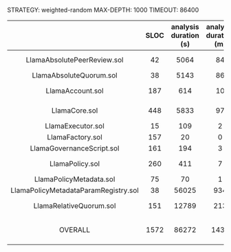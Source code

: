 STRATEGY: weighted-random
MAX-DEPTH: 1000
TIMEOUT: 86400

|                                      | SLOC | analysis duration (s) | analysis duration (m) | timeout (Y/N) |    High     | Medium | Low | valid finds |
|:------------------------------------:|:----:|:---------------------:|:---------------------:|:-------------:|:-----------:|:------:|:---:|:-----------:|
|     LlamaAbsolutePeerReview.sol      |  42  |         5064          |          84           |       N       |  6 (6 IAB)  |   0    |  4  |      _      |          
|       LlamaAbsoluteQuorum.sol        |  38  |         5143          |          86           |       N       |      0      |   0    |  4  |      _      |          
|           LlamaAccount.sol           | 187  |          614          |          10           |       N       |  1 (1 IAB)  |   0    |  0  |      _      |          
|            LlamaCore.sol             | 448  |         5833          |          97           |       N       |  1 (1 IAB)  |   0    |  0  |      _      |          
|          LlamaExecutor.sol           |  15  |          109          |           2           |       N       |      0      |   2    |  1  |      _      |          
|           LlamaFactory.sol           | 157  |          20           |           0           |       N       |      0      |   0    |  0  |      _      |          
|      LlamaGovernanceScript.sol       | 161  |          194          |           3           |       N       |      0      |   0    |  0  |      _      |          
|           LlamaPolicy.sol            | 260  |          411          |           7           |       N       |  2 (2 IAB)  |   0    |  1  |      _      |          
|       LlamaPolicyMetadata.sol        |  75  |          70           |           1           |       N       |      0      |   0    |  0  |      _      |          
| LlamaPolicyMetadataParamRegistry.sol |  38  |         56025         |          934          |       N       |      0      |   0    |  0  |      _      |          
|       LlamaRelativeQuorum.sol        | 151  |         12789         |          213          |       N       |  3 (3 IAB)  |   0    |  4  |      _      |          
|               OVERALL                | 1572 |         86272         |         1438          |               | 13 (13 IAB) |   2    | 14  |      _      |          
